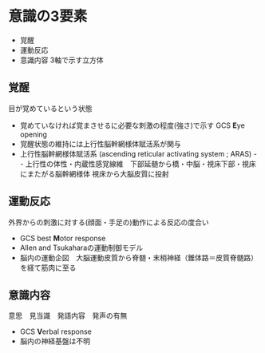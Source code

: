 # 意識の3要素

- 覚醒
- 運動反応
- 意識内容
3軸で示す立方体

## 覚醒
目が覚めているという状態
- 覚めていなければ覚まさせるに必要な刺激の程度(強さ)で示す
GCS **E**ye opening
- 覚醒状態の維持には上行性脳幹網様体賦活系が関与
- 上行性脳幹網様体賦活系 (ascending reticular activating system ; ARAS)
-- 上行性の体性・内蔵性感覚線維　下部延髄から橋・中脳・視床下部・視床にまたがる脳幹網様体
視床から大脳皮質に投射

## 運動反応
外界からの刺激に対する(顔面・手足の)動作による反応の度合い
- GCS best **M**otor response
- Allen and Tsukaharaの運動制御モデル
- 脳内の運動企図　大脳運動皮質から脊髄・末梢神経（錐体路＝皮質脊髄路）を経て筋肉に至る

## 意識内容
意思　見当識　発語内容　発声の有無
- GCS **V**erbal response
- 脳内の神経基盤は不明

